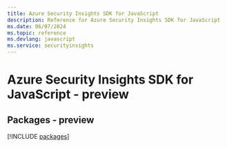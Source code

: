 ```yaml
---
title: Azure Security Insights SDK for JavaScript
description: Reference for Azure Security Insights SDK for JavaScript
ms.date: 06/07/2024
ms.topic: reference
ms.devlang: javascript
ms.service: securityinsights
---
```

# Azure Security Insights SDK for JavaScript - preview
## Packages - preview
[!INCLUDE [packages](security-insights-index.md)]